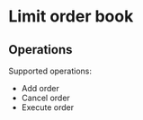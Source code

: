 # Limit order book

## Operations

Supported operations:

- Add order
- Cancel order
- Execute order
